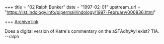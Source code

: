 +++
title = "02 Ralph Bunker"
date = "1997-02-01"
upstream_url = "https://list.indology.info/pipermail/indology/1997-February/006836.html"

+++
[Archive link](https://list.indology.info/pipermail/indology/1997-February/006836.html)

Does a digital version of Katre's commentary on the aSTAdhyAyI exist?
TIA.
--ralph




